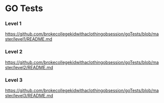 # GO Tests

### Level 1 
https://github.com/brokecollegekidwithaclothingobsession/goTests/blob/master/level1/README.md

### Level 2 
https://github.com/brokecollegekidwithaclothingobsession/goTests/blob/master/level2/README.md

### Level 3
https://github.com/brokecollegekidwithaclothingobsession/goTests/blob/master/level3/README.md